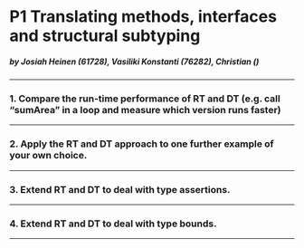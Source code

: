 # P1 Translating methods, interfaces and structural subtyping
##### by Josiah Heinen (61728), Vasiliki Konstanti (76282), Christian ()

---

### 1. Compare the run-time performance of RT and DT (e.g. call “sumArea” in a loop and measure which version runs faster)

---

### 2. Apply the RT and DT approach to one further example of your own choice.

---

### 3. Extend RT and DT to deal with type assertions.

---

### 4. Extend RT and DT to deal with type bounds.

---
